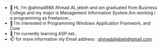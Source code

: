 - 👋 Hi, I’m @ahmad988 Ahmad AL jebeh and am graduated from Business College and my major is Management Information System.Am working i a programming as freelancer..
- 👀 I’m interested in Programming Windows Application Framwork, and Core
- 🌱 I’m currently learning ASP.net..
- 📫 for more information my Email address : ahmadaljebeh@gmail.com

<!---
ahmad988/ahmad988 is a ✨ special ✨ repository because its `README.md` (this file) appears on your GitHub profile.
You can click the Preview link to take a look at your changes.
--->

